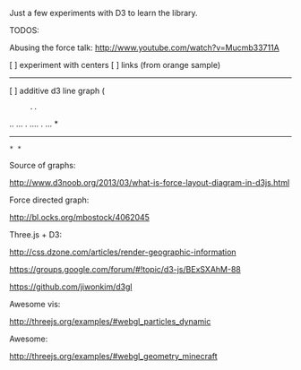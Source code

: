 Just a few experiments with D3 to learn the library. 

TODOS:



Abusing the force talk:
 http://www.youtube.com/watch?v=Mucmb33711A


 [  ] experiment with  centers
 [ ]  links (from orange sample)


-------
[ ] additive d3 line graph (

         ..
..    ...  . 
  ....       . ...
 *
*  *   * 
    * * 
  

 Source of graphs:

 http://www.d3noob.org/2013/03/what-is-force-layout-diagram-in-d3js.html


Force directed graph:

http://bl.ocks.org/mbostock/4062045




Three.js + D3:

http://css.dzone.com/articles/render-geographic-information

https://groups.google.com/forum/#!topic/d3-js/BExSXAhM-88


https://github.com/jiwonkim/d3gl


Awesome vis:


http://threejs.org/examples/#webgl_particles_dynamic


Awesome:

http://threejs.org/examples/#webgl_geometry_minecraft 




